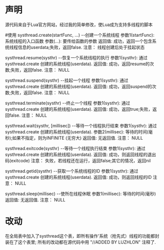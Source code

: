 # 声明
源代码来自于Lua官方网站，经过我的简单修改，使Lua成为支持多线程的脚本

#使用
systhread.create(startFunc, ...) --创建一个系统线程
参数1(startFunc):
    系统线程的入口函数
参数(...):
    要传给函数的参数
返回值:
    成功，返回一个包含系统线程信息的userdata;失败，返回false.
注意：
    线程创建后处于挂起状态

systhread.resume(systhr) --恢复一个系统线程的执行
参数1(systhr):
    通过systhread.create 创建的系统线程(userdata).
返回值:
    成功，返回resume的次数;失败，返回false.
注意：
    NULL

systhread.suspend(systhr) --挂起一个线程
参数1(systhr):
    通过systhread.create 创建的系统线程(userdata).
返回值:
    成功，返回suspend的次数;失败，返回false.
注意：
    NULL

systhread.terminate(systhr) --终止一个线程
参数1(systhr):
    通过systhread.create 创建的系统线程(userdata).
返回值:
    成功，返回true;失败，返回false.
注意：
    NULL

systhread.wait(systhr, [millisec]) --等待一个线程执行结束
参数1(systhr):
    通过systhread.create 创建的系统线程(userdata).
参数2(millisec):
    等待的时间(毫秒);如果不指定，则为INFINITE (无穷大)
返回值:
    无返回值.
注意：
    NULL

systhread.exitcode(systhr) --等待一个线程执行结束
参数1(systhr):
    通过systhread.create 创建的系统线程(userdata).
返回值:
    成功，则返回线程的退出码(exitcode)
注意：
    失败，若线程还在运行，返回false;其它的情况，返回nil

systhread.getid(systhr) --获取一个系统线程的ID
参数1(systhr):
    通过systhread.create 创建的系统线程(userdata).
返回值:
    成功，则返回线程的ID
注意：
    NULL

systhread.sleep(millisec) --使所在线程休眠
参数1(millisec):
    等待的时间(毫秒)
返回值:
    无返回值.
注意：
    NULL

# 改动
在全局表中加入了systhread这个表，即所有操作'系统（抢先式）线程的功能都封装在了这个表里; 
所有的改动都在源代码中用 "//ADDED BY LUZHLON" 注释了.
